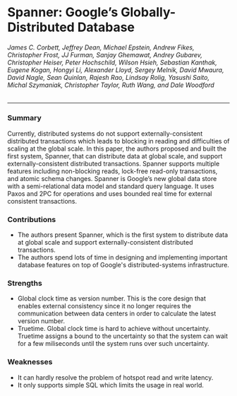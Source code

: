 Spanner: Google’s Globally-Distributed Database
===

###### James C. Corbett, Jeffrey Dean, Michael Epstein, Andrew Fikes, Christopher Frost, JJ Furman, Sanjay Ghemawat, Andrey Gubarev, Christopher Heiser, Peter Hochschild, Wilson Hsieh, Sebastian Kanthak, Eugene Kogan, Hongyi Li, Alexander Lloyd, Sergey Melnik, David Mwaura, David Nagle, Sean Quinlan, Rajesh Rao, Lindsay Rolig, Yasushi Saito, Michal Szymaniak, Christopher Taylor, Ruth Wang, and Dale Woodford

---

### Summary

Currently, distributed systems do not support externally-consistent distributed transactions which leads to blocking in reading and difficulties of scaling at the global scale. In this paper, the authors proposed and built the first system, Spanner, that can distribute data at global scale, and support externally-consistent distributed transactions. Spanner supports multiple features including non-blocking reads, lock-free read-only transactions, and atomic schema changes. Spanner is Google’s new global data store with a semi-relational data model and standard query language. It uses Paxos and 2PC for operations and uses bounded real time for external consistent transactions.

### Contributions

- The authors present Spanner, which is the first system to distribute data at global scale and support externally-consistent distributed transactions.
- The authors spend lots of time in designing and implementing important database features on top of Google's distributed-systems infrastructure.

### Strengths

- Global clock time as version number. This is the core design that enables external consistency since it no longer requires the communication between data centers in order to calculate the latest version number.
- Truetime. Global clock time is hard to achieve without uncertainty. Truetime assigns a bound to the uncertainty so that the system can wait for a few miliseconds until the system runs over such uncertainty.

### Weaknesses

- It can hardly resolve the problem of hotspot read and write latency.
- It only supports simple SQL which limits the usage in real world.

<!-- ### Refs

- https://xduan7.com/2016/02/19/paper-review-spanner-googles-globally-distributed-database/ -->
